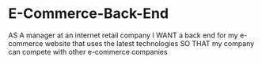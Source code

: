 # E-Commerce-Back-End
AS A manager at an internet retail company I WANT a back end for my e-commerce website that uses the latest technologies SO THAT my company can compete with other e-commerce companies
